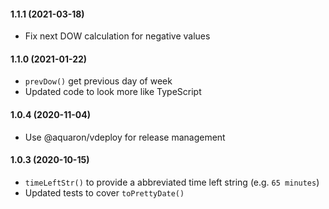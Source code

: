 #### 1.1.1 (2021-03-18)
- Fix next DOW calculation for negative values


#### 1.1.0 (2021-01-22)
- `prevDow()` get previous day of week
- Updated code to look more like TypeScript


#### 1.0.4 (2020-11-04)
- Use @aquaron/vdeploy for release management

#### 1.0.3 (2020-10-15)
- `timeLeftStr()` to provide a abbreviated time left string (e.g. `65 minutes`)
- Updated tests to cover `toPrettyDate()`
